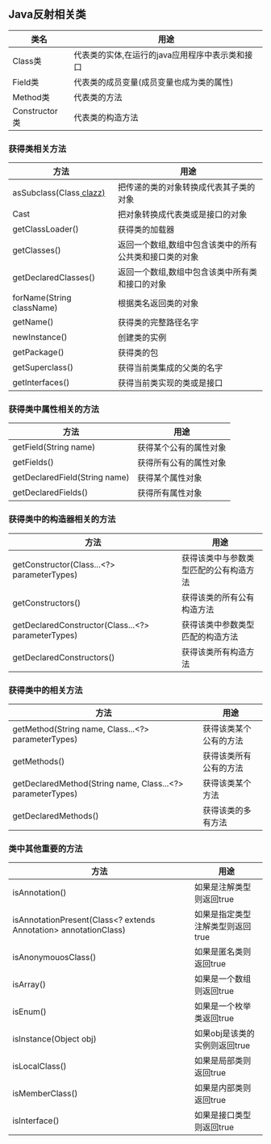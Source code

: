 ## Java反射相关类

| 类名          | 用途                                            |
| ------------- | ----------------------------------------------- |
| Class类       | 代表类的实体,在运行的java应用程序中表示类和接口 |
| Field类       | 代表类的成员变量(成员变量也成为类的属性)        |
| Method类      | 代表类的方法                                    |
| Constructor类 | 代表类的构造方法                                |

### 获得类相关方法

| 方法                       | 用途                                                    |
| -------------------------- | ------------------------------------------------------- |
| asSubclass(Class<U> clazz) | 把传递的类的对象转换成代表其子类的对象                  |
| Cast                       | 把对象转换成代表类或是接口的对象                        |
| getClassLoader()           | 获得类的加载器                                          |
| getClasses()               | 返回一个数组,数组中包含该类中的所有公共类和接口类的对象 |
| getDeclaredClasses()       | 返回一个数组,数组中包含该类中所有类和接口的对象         |
| forName(String className)  | 根据类名返回类的对象                                    |
| getName()                  | 获得类的完整路径名字                                    |
| newInstance()              | 创建类的实例                                            |
| getPackage()               | 获得类的包                                              |
| getSuperclass()            | 获得当前类集成的父类的名字                              |
| getInterfaces()            | 获得当前类实现的类或是接口                              |

### 获得类中属性相关的方法

| 方法                          | 用途                   |
| ----------------------------- | ---------------------- |
| getField(String name)         | 获得某个公有的属性对象 |
| getFields()                   | 获得所有公有的属性对象 |
| getDeclaredField(String name) | 获得某个属性对象       |
| getDeclaredFields()           | 获得所有属性对象       |

### 获得类中的构造器相关的方法

| 方法                                               | 用途                                   |
| -------------------------------------------------- | -------------------------------------- |
| getConstructor(Class...<?> parameterTypes)         | 获得该类中与参数类型匹配的公有构造方法 |
| getConstructors()                                  | 获得该类的所有公有构造方法             |
| getDeclaredConstructor(Class...<?> parameterTypes) | 获得该类中参数类型匹配的构造方法       |
| getDeclaredConstructors()                          | 获得该类所有构造方法                   |

### 获得类中的相关方法

| 方法                                                       | 用途                   |
| ---------------------------------------------------------- | ---------------------- |
| getMethod(String name, Class...<?> parameterTypes)         | 获得该类某个公有的方法 |
| getMethods()                                               | 获得该类所有公有的方法 |
| getDeclaredMethod(String name, Class...<?> parameterTypes) | 获得该类某个方法       |
| getDeclaredMethods()                                       | 获得该类的多有方法     |

### 类中其他重要的方法

| 方法                                                         | 用途                             |
| ------------------------------------------------------------ | -------------------------------- |
| isAnnotation()                                               | 如果是注解类型则返回true         |
| isAnnotationPresent(Class<? extends Annotation> annotationClass) | 如果是指定类型注解类型则返回true |
| isAnonymouosClass()                                          | 如果是匿名类则返回true           |
| isArray()                                                    | 如果是一个数组则返回true         |
| isEnum()                                                     | 如果是一个枚举类返回true         |
| isInstance(Object obj)                                       | 如果obj是该类的实例则返回true    |
| isLocalClass()                                               | 如果是局部类则返回true           |
| isMemberClass()                                              | 如果是内部类则返回true           |
| isInterface()                                                | 如果是接口类型则返回true         |

